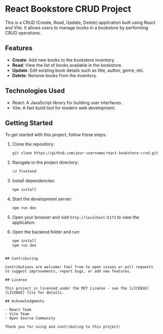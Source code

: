 # React Bookstore CRUD Project

This is a CRUD (Create, Read, Update, Delete) application built using React and Vite. It allows users to manage books in a bookstore by performing CRUD operations.

## Features

- **Create**: Add new books to the bookstore inventory.
- **Read**: View the list of books available in the bookstore.
- **Update**: Edit existing book details such as title, author, genre, etc.
- **Delete**: Remove books from the inventory.

## Technologies Used

- React: A JavaScript library for building user interfaces.
- Vite: A fast build tool for modern web development.

## Getting Started

To get started with this project, follow these steps:

1. Clone the repository:

   ```bash
   git clone https://github.com/your-username/react-bookstore-crud.git
   ```

2. Navigate to the project directory:

   ```bash
   cd frontend
   ```

3. Install dependencies:

   ```bash
   npm install
   ```

4. Start the development server:

   ```bash
   npm run dev
   ```

5. Open your browser and visit `http://localhost:5173` to view the application.

6. Open the backend folder and run:
   ```bash
   npm install
   npm run dev
   ```


```

## Contributing

Contributions are welcome! Feel free to open issues or pull requests to suggest improvements, report bugs, or add new features.

## License

This project is licensed under the MIT License - see the [LICENSE](LICENSE) file for details.

## Acknowledgments

- React Team
- Vite Team
- Open Source Community

Thank you for using and contributing to this project!
